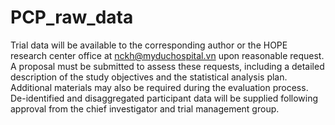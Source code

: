 # PCP_raw_data

Trial data will be available to the corresponding author or the HOPE research center office at nckh@myduchospital.vn upon reasonable request. A proposal must be submitted to assess these requests, including a detailed description of the study objectives and the statistical analysis plan. Additional materials may also be required during the evaluation process. De-identified and disaggregated participant data will be supplied following approval from the chief investigator and trial management group.
